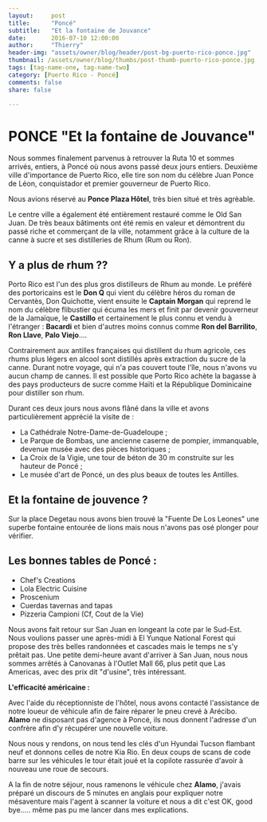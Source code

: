 ```yaml
---
layout:     post
title:      "Poncé"
subtitle:   "Et la fontaine de Jouvance"
date:       2016-07-10 12:00:00
author:     "Thierry"
header-img: "assets/owner/blog/header/post-bg-puerto-rico-ponce.jpg"
thumbnail: /assets/owner/blog/thumbs/post-thumb-puerto-rico-ponce.jpg
tags: [tag-name-one, tag-name-two]
category: [Puerto Rico - Poncé]
comments: false
share: false

---
```

# PONCE  "Et la fontaine de Jouvance"


Nous sommes finalement parvenus à retrouver la Ruta 10 et sommes arrivés, entiers, à Poncé où nous avons passé deux jours entiers. Deuxième ville d'importance de Puerto Rico, elle tire son nom du célèbre Juan Ponce de Léon, conquistador et premier gouverneur de Puerto Rico.

Nous avions réservé au **Ponce Plaza Hôtel**, très bien situé et très agrèable.

Le centre ville a également été entièrement restauré comme le Old San Juan. De très beaux bâtiments ont été remis en valeur et démontrent du passé riche et commerçant de la ville, notamment grâce à la culture de la canne à sucre et ses distilleries de Rhum (Rum ou Ron).

## Y a plus de rhum ??

 Porto Rico est l'un des plus gros distilleurs de Rhum au monde. Le préféré des portoricains est le **Don Q** qui vient du célèbre héros du roman de Cervantès, Don Quichotte, vient ensuite le **Captain Morgan** qui reprend le nom du célèbre flibustier qui écuma les mers et finit par devenir gouverneur de la Jamaïque, le **Castillo** et certainement le plus connu et vendu à l'étranger : **Bacardi** et bien d'autres moins connus comme **Ron del Barrilito**, **Ron Llave**, **Palo Viejo**....  
 
 Contrairement aux antilles françaises qui distillent du rhum agricole, ces rhums plus légers en alcool sont distillés après extraction du sucre de la canne. Durant notre voyage, qui n'a pas couvert toute l'île, nous n'avons vu aucun champ de cannes. Il est possible que Porto Rico achète la bagasse à des pays producteurs de sucre comme Haïti et la République Dominicaine pour distiller son rhum. 

Durant ces deux jours nous avons flâné dans la ville et avons particulièrement apprécié la visite de :

* La Cathédrale Notre-Dame-de-Guadeloupe ;
* Le Parque de Bombas, une ancienne caserne de pompier, immanquable, devenue musée avec des pièces historiques ;
* La Croix de la Vigie, une tour de béton de 30 m construite sur les hauteur de Poncé ;
* Le musée d'art de Poncé, un des plus beaux de toutes les Antilles.

## Et la fontaine de jouvence ?

 Sur la place Degetau nous avons bien trouvé la "Fuente De Los Leones" une superbe fontaine entourée de lions mais nous n'avons pas osé plonger pour vérifier.

## Les bonnes tables de Poncé :

* Chef's Creations
* Lola Electric Cuisine
* Proscenium
* Cuerdas tavernas and tapas
* Pizzeria Campioni (Cf, Cout de la Vie)

Nous avons fait retour sur San Juan en longeant la cote par le Sud-Est. Nous voulions passer une après-midi à El Yunque National Forest qui propose des très belles randonnées et cascades mais le temps ne s'y prêtait pas. Une petite demi-heure avant d'arriver à San Juan, nous nous sommes arrêtés à Canovanas à l'Outlet Mall 66, plus petit que Las Americas, avec des prix dit "d'usine", très intéressant. 


**L'efficacité américaine :**

Avec l'aide du réceptionniste de l'hôtel, nous avons contacté l'assistance de notre loueur de véhicule afin de faire réparer le pneu crevé à Arécibo. **Alamo** ne disposant pas d'agence à Poncé, ils nous donnent l'adresse d'un confrère afin d'y récupérer une nouvelle voiture.  

Nous nous y rendons, on nous tend les clés d'un Hyundai Tucson flambant neuf et donnons celles de notre Kia Rio. En deux coups de scans de code barre sur les véhicules le tour était joué et la copilote rassurée d'avoir à nouveau une roue de secours.  

A la fin de notre séjour, nous ramenons le véhicule chez **Alamo**, j'avais préparé un discours de 5 minutes en anglais pour expliquer notre mésaventure mais l'agent à scanner la voiture et nous a dit c'est OK, good bye….. même pas pu me lancer dans mes explications. 

